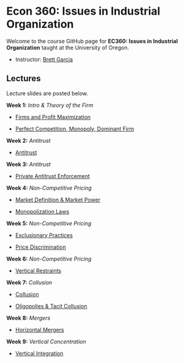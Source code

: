 

# Econ 360: Issues in Industrial Organization

Welcome to the course GitHub page for __EC360: Issues in Industrial Organization__ taught at the University of Oregon. 

- Instructor: [Brett Garcia](https://brettgarcia.com/)


## Lectures

Lecture slides are posted below. 

__Week 1:__ _Intro & Theory of the Firm_

  - [Firms and Profit Maximization](https://github.com/brettgabriel89/360/blob/master/001-a.pdf) 
  
  - [Perfect Competition, Monopoly, Dominant Firm](https://github.com/brettgabriel89/360/blob/master/001-b.pdf)

__Week 2:__ _Antitrust_

  - [Antitrust](https://github.com/brettgabriel89/360/blob/master/002-a.pdf) 

__Week 3:__ _Antitrust_
  
  - [Private Antitrust Enforcement](https://github.com/brettgabriel89/360/blob/master/003-a.pdf)

__Week 4:__ _Non-Competitive Pricing_

  - [Market Definition & Market Power](https://github.com/brettgabriel89/360/blob/master/004-a.pdf) 
  
  - [Monopolization Laws](https://github.com/brettgabriel89/360/blob/master/004-b.pdf)

__Week 5:__ _Non-Competitive Pricing_

  - [Exclusionary Practices](https://github.com/brettgabriel89/360/blob/master/005-a.pdf) 
  
  - [Price Discrimination](https://github.com/brettgabriel89/360/blob/master/005-b.pdf)

__Week 6:__ _Non-Competitive Pricing_

  - [Vertical Restraints](https://github.com/brettgabriel89/360/blob/master/006-a.pdf) 
  
__Week 7:__ _Collusion_

  - [Collusion](https://github.com/brettgabriel89/360/blob/master/007-a.pdf) 
  
  - [Oligopolies & Tacit Collusion](https://github.com/brettgabriel89/360/blob/master/007-b.pdf)

__Week 8:__ _Mergers_

  - [Horizontal Mergers](https://github.com/brettgabriel89/360/blob/master/008-a.pdf) 

__Week 9:__ _Vertical Concentration_

  - [Vertical Integration](https://github.com/brettgabriel89/360/blob/master/009-a.pdf) 
